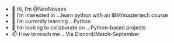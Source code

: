 - 👋 Hi, I’m @NeoNovaes
- 👀 I’m interested in ...learn python with an IBM/mastertech course
- 🌱 I’m currently learning ...Python
- 💞️ I’m looking to collaborate on ...Python-based projects
- 📫 How to reach me ...Via Discord/Match-September

<!---
NeoNovaes/NeoNovaes is a ✨ special ✨ repository because its `README.md` (this file) appears on your GitHub profile.
You can click the Preview link to take a look at your changes.
--->
